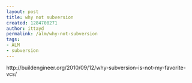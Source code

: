 ```yaml
---
layout: post
title: why not subversion
created: 1284708271
author: ittayd
permalink: /alm/why-not-subversion
tags:
- ALM
- subversion
---
```

<p>http://buildengineer.org/2010/09/12/why-subversion-is-not-my-favorite-vcs/</p>
